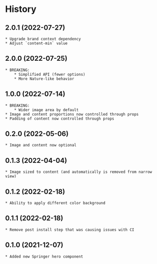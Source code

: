 # History

## 2.0.1 (2022-07-27)
    * Upgrade brand context dependency
    * Adjust `content-min` value

## 2.0.0 (2022-07-25)
    * BREAKING:
        * Simplified API (fewer options)
        * More Nature-like behavior
## 1.0.0 (2022-07-14)
    * BREAKING:
        * Wider image area by default
    * Image and content proportions now controlled through props
    * Padding of content now controlled through props
## 0.2.0 (2022-05-06)
    * Image and content now optional
## 0.1.3 (2022-04-04)
    * Image sized to content (and automatically is removed from narrow view)
## 0.1.2 (2022-02-18)
    * Ability to apply different color background

## 0.1.1 (2022-02-18)
    * Remove post install step that was causing issues with CI

## 0.1.0 (2021-12-07)
    * Added new Springer hero component

